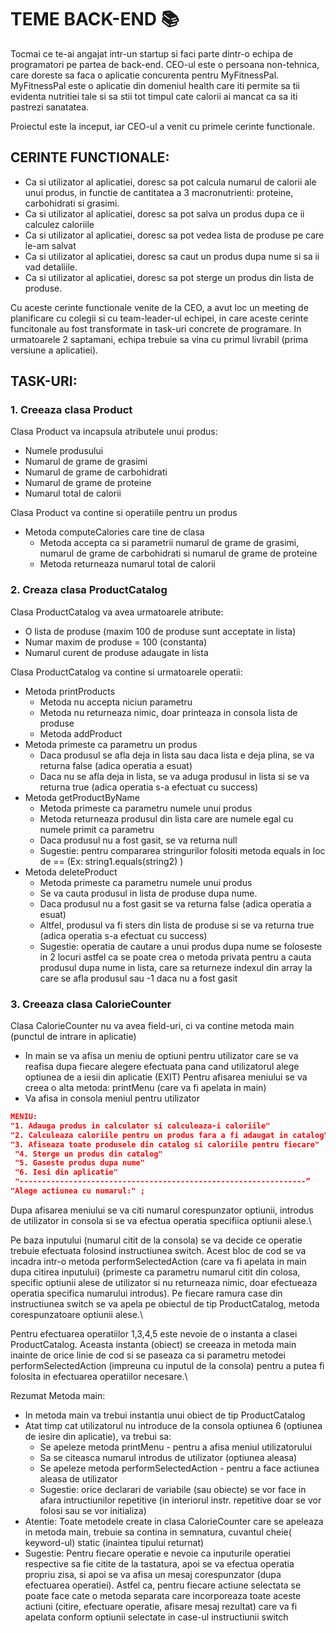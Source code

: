 # TEME BACK-END 📚

Tocmai ce te-ai angajat intr-un startup si faci parte dintr-o echipa de programatori pe partea de back-end. CEO-ul este o persoana non-tehnica, care doreste sa faca o aplicatie concurenta pentru MyFitnessPal.
MyFitnessPal este o aplicatie din domeniul health care iti permite sa tii evidenta nutritiei tale si sa stii tot timpul cate calorii ai mancat ca sa iti pastrezi sanatatea.

Proiectul este la inceput, iar CEO-ul a venit cu primele cerinte functionale.


## CERINTE FUNCTIONALE:
* Ca si utilizator al aplicatiei, doresc sa pot calcula numarul de calorii ale unui produs, in functie de cantitatea a 3 macronutrienti: proteine, carbohidrati si grasimi.
* Ca si utilizator al aplicatiei, doresc sa pot salva un produs dupa ce ii calculez caloriile
* Ca si utilizator al aplicatiei, doresc sa pot vedea lista de produse pe care le-am salvat
* Ca si utilizator al aplicatiei, doresc sa caut un produs dupa nume si sa ii vad detaliile.
* Ca si utilizator al aplicatiei, doresc sa pot sterge un produs din lista de produse.

Cu aceste cerinte functionale venite de la CEO, a avut loc un meeting de planificare cu colegii si cu team-leader-ul echipei, in care aceste cerinte funcitonale au fost transformate in task-uri concrete de programare.
In urmatoarele 2 saptamani, echipa trebuie sa vina cu primul livrabil (prima versiune a aplicatiei).

## TASK-URI:

### 1. Creeaza clasa Product
Clasa Product va incapsula atributele unui produs:
* Numele produsului
* Numarul de grame de grasimi
* Numarul de grame de carbohidrati
* Numarul de grame de proteine
* Numarul total de calorii

Clasa Product va contine si operatiile pentru un produs
* Metoda computeCalories care tine de clasa 
  - Metoda accepta ca si parametrii numarul de grame de grasimi, numarul de grame de carbohidrati si numarul de grame de proteine
  - Metoda returneaza numarul total de calorii

### 2. Creaza clasa ProductCatalog
Clasa ProductCatalog va avea urmatoarele atribute:
* O lista de produse (maxim 100 de produse sunt acceptate in lista)
* Numar maxim de produse = 100 (constanta)
* Numarul curent de produse adaugate in lista

Clasa ProductCatalog va contine si urmatoarele operatii:
* Metoda printProducts
  - Metoda nu accepta niciun parametru
  - Metoda nu returneaza nimic, doar printeaza in consola lista de produse
  - Metoda addProduct
* Metoda primeste ca parametru un produs
  - Daca produsul se afla deja in lista sau daca lista e deja plina,  se va returna false (adica operatia a esuat)
  - Daca nu se afla deja in lista, se va aduga produsul in lista si se va returna true (adica operatia s-a efectuat cu success)
* Metoda getProductByName
  - Metoda primeste ca parametru numele unui produs
  - Metoda returneaza produsul din lista care are numele egal cu numele primit ca parametru
  - Daca produsul nu a fost gasit, se va returna null
  - Sugestie: pentru compararea stringurilor folositi metoda equals in loc de == (Ex: string1.equals(string2) )
* Metoda deleteProduct
  - Metoda primeste ca parametru numele unui produs
  - Se va cauta produsul in lista de produse dupa nume.
  - Daca produsul nu a fost gasit se va returna  false (adica operatia a esuat)
  - Altfel, produsul va fi sters din lista de produse si se va returna true  (adica operatia s-a efectuat cu success)
  - Sugestie: operatia de cautare a unui produs dupa nume se foloseste in 2 locuri astfel ca se poate crea o metoda privata pentru a cauta produsul dupa nume in lista, care sa returneze indexul din array la care se afla produsul sau -1 daca nu a fost gasit

### 3. Creeaza clasa CalorieCounter
Clasa CalorieCounter nu va avea field-uri, ci va contine metoda main (punctul de intrare in aplicatie)
* In main se va afisa un meniu de optiuni pentru utilizator care se va reafisa dupa fiecare alegere efectuata pana cand utilizatorul alege optiunea de a iesii din aplicatie (EXIT)
Pentru afisarea meniului se va creea o alta metoda: printMenu (care va fi apelata in main) 
* Va afisa in consola meniul pentru utilizator
```json
MENIU: 
"1. Adauga produs in calculator si calculeaza-i caloriile"
"2. Calculeaza caloriile pentru un produs fara a fi adaugat in catalog"
"3. Afiseaza toate produsele din catalog si caloriile pentru fiecare"
 "4. Sterge un produs din catalog"
 "5. Gaseste produs dupa nume"
 "6. Iesi din aplicatie"
 "----------------------------------------------------------------”
"Alege actiunea cu numarul:" ;
```
Dupa afisarea meniului se va citi numarul corespunzator optiunii, introdus de utilizator in consola si se va efectua operatia specifiica optiunii alese.\

Pe baza inputului (numarul citit de la consola) se va decide ce operatie trebuie efectuata folosind instructiunea switch. Acest bloc de cod se va incadra intr-o metoda performSelectedAction (care va fi apelata in main dupa citirea inputului) (primeste ca parametru numarul citit din colosa, specific optiunii alese de utilizator si nu returneaza nimic, doar efectueaza operatia specifica numarului introdus). Pe fiecare ramura case din instructiunea switch se va apela pe obiectul de tip ProductCatalog, metoda corespunzatoare optiunii alese.\

Pentru efectuarea operatiilor 1,3,4,5 este nevoie de o instanta a clasei ProductCatalog. Aceasta instanta (obiect) se creeaza in metoda  main inainte de orice linie de cod si se paseaza ca si parametru metodei performSelectedAction (impreuna cu inputul de la consola) pentru a putea fi folosita in efectuarea operatiilor necesare.\

Rezumat Metoda main:
* In metoda main va trebui instantia unui obiect de tip ProductCatalog
* Atat timp cat utilizatorul nu introduce de la consola optiunea 6 (optiunea de iesire din aplicatie), va trebui sa:
  - Se apeleze metoda printMenu - pentru a afisa meniul utilizatorului
  - Sa se citeasca numarul introdus de utilizator (optiunea aleasa)
  - Se apeleze metoda performSelectedAction - pentru a face actiunea aleasa de utilizator
  - Sugestie: orice declarari de variabile (sau obiecte) se vor face in afara intructiunilor repetitive (in interiorul instr. repetitive doar se vor folosi sau se vor initializa)
* Atentie: Toate metodele create in clasa CalorieCounter care se apeleaza in metoda main, trebuie sa contina in semnatura, cuvantul cheie( keyword-ul) static (inaintea tipului returnat)
* Sugestie: Pentru fiecare operatie e nevoie ca inputurile operatiei respective sa fie citite de la tastatura, apoi se va efectua operatia propriu zisa, si apoi se va afisa un mesaj corespunzator (dupa efectuarea operatiei).
Astfel ca, pentru fiecare actiune selectata se poate face cate o metoda separata care incorporeaza toate aceste actiuni (citire, efectuare operatie, afisare mesaj rezultat) care va fi apelata conform optiunii selectate in case-ul instructiunii switch
